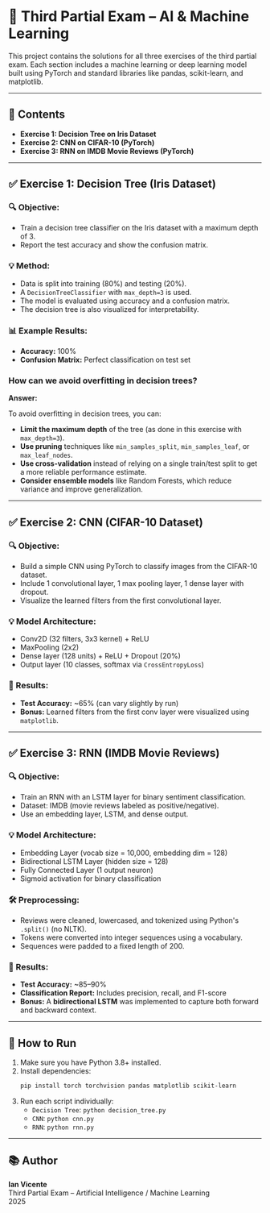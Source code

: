 # 🧠 Third Partial Exam – AI & Machine Learning

This project contains the solutions for all three exercises of the third partial exam. Each section includes a machine learning or deep learning model built using PyTorch and standard libraries like pandas, scikit-learn, and matplotlib.

---

## 📁 Contents

- **Exercise 1: Decision Tree on Iris Dataset**
- **Exercise 2: CNN on CIFAR-10 (PyTorch)**
- **Exercise 3: RNN on IMDB Movie Reviews (PyTorch)**

---

## ✅ Exercise 1: Decision Tree (Iris Dataset)

### 🔍 Objective:
- Train a decision tree classifier on the Iris dataset with a maximum depth of 3.
- Report the test accuracy and show the confusion matrix.

### 💡 Method:
- Data is split into training (80%) and testing (20%).
- A `DecisionTreeClassifier` with `max_depth=3` is used.
- The model is evaluated using accuracy and a confusion matrix.
- The decision tree is also visualized for interpretability.

### 📊 Example Results:
- **Accuracy:** 100%
- **Confusion Matrix:** Perfect classification on test set

### How can we avoid overfitting in decision trees?

**Answer:**

To avoid overfitting in decision trees, you can:
- **Limit the maximum depth** of the tree (as done in this exercise with `max_depth=3`).
- **Use pruning** techniques like `min_samples_split`, `min_samples_leaf`, or `max_leaf_nodes`.
- **Use cross-validation** instead of relying on a single train/test split to get a more reliable performance estimate.
- **Consider ensemble models** like Random Forests, which reduce variance and improve generalization.

---

## ✅ Exercise 2: CNN (CIFAR-10 Dataset)

### 🔍 Objective:
- Build a simple CNN using PyTorch to classify images from the CIFAR-10 dataset.
- Include 1 convolutional layer, 1 max pooling layer, 1 dense layer with dropout.
- Visualize the learned filters from the first convolutional layer.

### 💡 Model Architecture:
- Conv2D (32 filters, 3x3 kernel) + ReLU
- MaxPooling (2x2)
- Dense layer (128 units) + ReLU + Dropout (20%)
- Output layer (10 classes, softmax via `CrossEntropyLoss`)

### 🧪 Results:
- **Test Accuracy:** ~65% (can vary slightly by run)
- **Bonus:** Learned filters from the first conv layer were visualized using `matplotlib`.

---

## ✅ Exercise 3: RNN (IMDB Movie Reviews)

### 🔍 Objective:
- Train an RNN with an LSTM layer for binary sentiment classification.
- Dataset: IMDB (movie reviews labeled as positive/negative).
- Use an embedding layer, LSTM, and dense output.

### 💡 Model Architecture:
- Embedding Layer (vocab size = 10,000, embedding dim = 128)
- Bidirectional LSTM Layer (hidden size = 128)
- Fully Connected Layer (1 output neuron)
- Sigmoid activation for binary classification

### 🛠 Preprocessing:
- Reviews were cleaned, lowercased, and tokenized using Python's `.split()` (no NLTK).
- Tokens were converted into integer sequences using a vocabulary.
- Sequences were padded to a fixed length of 200.

### 🧪 Results:
- **Test Accuracy:** ~85–90%
- **Classification Report:** Includes precision, recall, and F1-score
- **Bonus:** A **bidirectional LSTM** was implemented to capture both forward and backward context.

---

## 🚀 How to Run

1. Make sure you have Python 3.8+ installed.
2. Install dependencies:
   ```bash
   pip install torch torchvision pandas matplotlib scikit-learn
   ```
3. Run each script individually:
   - `Decision Tree`: `python decision_tree.py`
   - `CNN`: `python cnn.py`
   - `RNN`: `python rnn.py`

---

## 📚 Author

**Ian Vicente**  
Third Partial Exam – Artificial Intelligence / Machine Learning  
2025  
